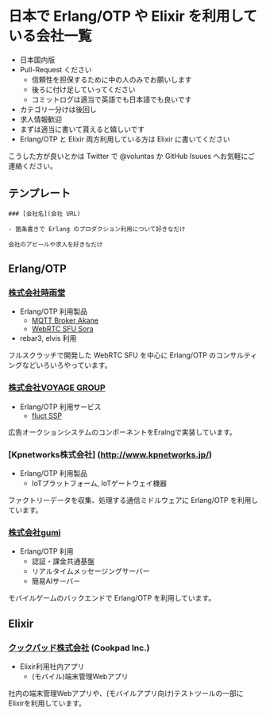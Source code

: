 # 日本で Erlang/OTP や Elixir を利用している会社一覧

- 日本国内版
- Pull-Request ください
    - 信頼性を担保するために中の人のみでお願いします
    - 後ろに付け足していってください
    - コミットログは適当で英語でも日本語でも良いです
- カテゴリー分けは後回し
- 求人情報歓迎
- まずは適当に書いて貰えると嬉しいです
- Erlang/OTP と Elixir 両方利用している方は Elixir に書いてください

こうした方が良いとかは Twitter で @voluntas か GitHub Isuues へお気軽にご連絡ください。

## テンプレート

```
### [会社名](会社 URL)

- 箇条書きで Erlang のプロダクション利用について好きなだけ

会社のアピールや求人を好きなだけ
```

## Erlang/OTP

### [株式会社時雨堂](https://shiguredo.jp/)

- Erlang/OTP 利用製品
    - [MQTT Broker Akane](http://akane.shiguredo.jp)
    - [WebRTC SFU Sora](http://sora.shiguredo.jp)
- rebar3, elvis 利用

フルスクラッチで開発した WebRTC SFU を中心に Erlang/OTP のコンサルティングなどいろいろやっています。

### [株式会社VOYAGE GROUP](http://voyagegroup.com/)

- Erlang/OTP 利用サービス
  - [fluct SSP](http://corp.fluct.jp/)
  
広告オークションシステムのコンポーネントをEralngで実装しています。

### [Kpnetworks株式会社] (http://www.kpnetworks.jp/)

- Erlang/OTP 利用製品
  - IoTプラットフォーム, IoTゲートウェイ機器

ファクトリーデータを収集、処理する通信ミドルウェアに Erlang/OTP を利用しています。

### [株式会社gumi](http://www.gu3.co.jp)

- Erlang/OTP 利用
  - 認証・課金共通基盤
  - リアルタイムメッセージングサーバー
  - 簡易AIサーバー

モバイルゲームのバックエンドで Erlang/OTP を利用しています。 

## Elixir

### [クックパッド株式会社](http://cookpad.com/) (Cookpad Inc.)

- Elixir利用社内アプリ
  - (モバイル)端末管理Webアプリ

社内の端末管理Webアプリや、(モバイルアプリ向け)テストツールの一部にElixirを利用しています。
